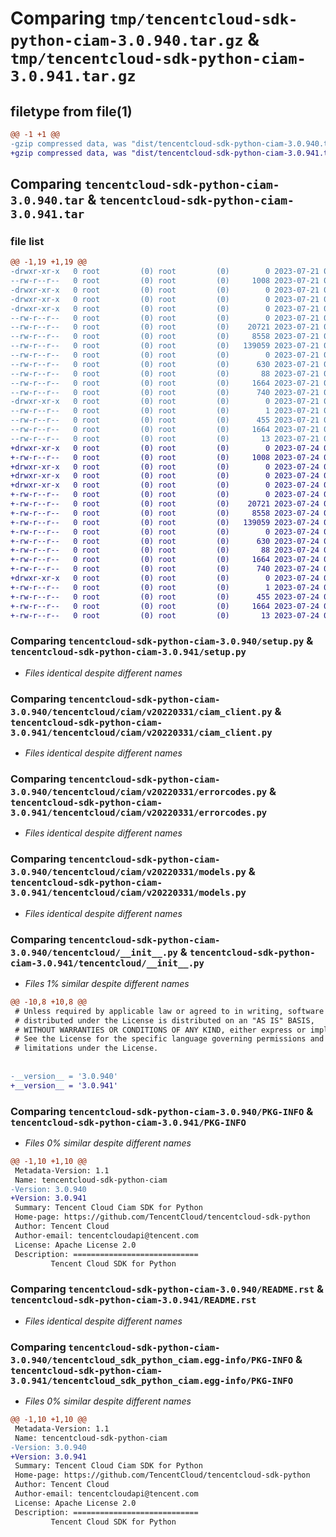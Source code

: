 # Comparing `tmp/tencentcloud-sdk-python-ciam-3.0.940.tar.gz` & `tmp/tencentcloud-sdk-python-ciam-3.0.941.tar.gz`

## filetype from file(1)

```diff
@@ -1 +1 @@
-gzip compressed data, was "dist/tencentcloud-sdk-python-ciam-3.0.940.tar", last modified: Fri Jul 21 00:25:16 2023, max compression
+gzip compressed data, was "dist/tencentcloud-sdk-python-ciam-3.0.941.tar", last modified: Mon Jul 24 00:33:16 2023, max compression
```

## Comparing `tencentcloud-sdk-python-ciam-3.0.940.tar` & `tencentcloud-sdk-python-ciam-3.0.941.tar`

### file list

```diff
@@ -1,19 +1,19 @@
-drwxr-xr-x   0 root         (0) root         (0)        0 2023-07-21 00:25:16.000000 tencentcloud-sdk-python-ciam-3.0.940/
--rw-r--r--   0 root         (0) root         (0)     1008 2023-07-21 00:25:16.000000 tencentcloud-sdk-python-ciam-3.0.940/setup.py
-drwxr-xr-x   0 root         (0) root         (0)        0 2023-07-21 00:25:16.000000 tencentcloud-sdk-python-ciam-3.0.940/tencentcloud/
-drwxr-xr-x   0 root         (0) root         (0)        0 2023-07-21 00:25:16.000000 tencentcloud-sdk-python-ciam-3.0.940/tencentcloud/ciam/
-drwxr-xr-x   0 root         (0) root         (0)        0 2023-07-21 00:25:16.000000 tencentcloud-sdk-python-ciam-3.0.940/tencentcloud/ciam/v20220331/
--rw-r--r--   0 root         (0) root         (0)        0 2023-07-21 00:25:16.000000 tencentcloud-sdk-python-ciam-3.0.940/tencentcloud/ciam/v20220331/__init__.py
--rw-r--r--   0 root         (0) root         (0)    20721 2023-07-21 00:25:16.000000 tencentcloud-sdk-python-ciam-3.0.940/tencentcloud/ciam/v20220331/ciam_client.py
--rw-r--r--   0 root         (0) root         (0)     8558 2023-07-21 00:25:16.000000 tencentcloud-sdk-python-ciam-3.0.940/tencentcloud/ciam/v20220331/errorcodes.py
--rw-r--r--   0 root         (0) root         (0)   139059 2023-07-21 00:25:16.000000 tencentcloud-sdk-python-ciam-3.0.940/tencentcloud/ciam/v20220331/models.py
--rw-r--r--   0 root         (0) root         (0)        0 2023-07-21 00:25:16.000000 tencentcloud-sdk-python-ciam-3.0.940/tencentcloud/ciam/__init__.py
--rw-r--r--   0 root         (0) root         (0)      630 2023-07-21 00:25:16.000000 tencentcloud-sdk-python-ciam-3.0.940/tencentcloud/__init__.py
--rw-r--r--   0 root         (0) root         (0)       88 2023-07-21 00:25:16.000000 tencentcloud-sdk-python-ciam-3.0.940/setup.cfg
--rw-r--r--   0 root         (0) root         (0)     1664 2023-07-21 00:25:16.000000 tencentcloud-sdk-python-ciam-3.0.940/PKG-INFO
--rw-r--r--   0 root         (0) root         (0)      740 2023-07-21 00:25:16.000000 tencentcloud-sdk-python-ciam-3.0.940/README.rst
-drwxr-xr-x   0 root         (0) root         (0)        0 2023-07-21 00:25:16.000000 tencentcloud-sdk-python-ciam-3.0.940/tencentcloud_sdk_python_ciam.egg-info/
--rw-r--r--   0 root         (0) root         (0)        1 2023-07-21 00:25:16.000000 tencentcloud-sdk-python-ciam-3.0.940/tencentcloud_sdk_python_ciam.egg-info/dependency_links.txt
--rw-r--r--   0 root         (0) root         (0)      455 2023-07-21 00:25:16.000000 tencentcloud-sdk-python-ciam-3.0.940/tencentcloud_sdk_python_ciam.egg-info/SOURCES.txt
--rw-r--r--   0 root         (0) root         (0)     1664 2023-07-21 00:25:16.000000 tencentcloud-sdk-python-ciam-3.0.940/tencentcloud_sdk_python_ciam.egg-info/PKG-INFO
--rw-r--r--   0 root         (0) root         (0)       13 2023-07-21 00:25:16.000000 tencentcloud-sdk-python-ciam-3.0.940/tencentcloud_sdk_python_ciam.egg-info/top_level.txt
+drwxr-xr-x   0 root         (0) root         (0)        0 2023-07-24 00:33:16.000000 tencentcloud-sdk-python-ciam-3.0.941/
+-rw-r--r--   0 root         (0) root         (0)     1008 2023-07-24 00:33:16.000000 tencentcloud-sdk-python-ciam-3.0.941/setup.py
+drwxr-xr-x   0 root         (0) root         (0)        0 2023-07-24 00:33:16.000000 tencentcloud-sdk-python-ciam-3.0.941/tencentcloud/
+drwxr-xr-x   0 root         (0) root         (0)        0 2023-07-24 00:33:16.000000 tencentcloud-sdk-python-ciam-3.0.941/tencentcloud/ciam/
+drwxr-xr-x   0 root         (0) root         (0)        0 2023-07-24 00:33:16.000000 tencentcloud-sdk-python-ciam-3.0.941/tencentcloud/ciam/v20220331/
+-rw-r--r--   0 root         (0) root         (0)        0 2023-07-24 00:33:16.000000 tencentcloud-sdk-python-ciam-3.0.941/tencentcloud/ciam/v20220331/__init__.py
+-rw-r--r--   0 root         (0) root         (0)    20721 2023-07-24 00:33:16.000000 tencentcloud-sdk-python-ciam-3.0.941/tencentcloud/ciam/v20220331/ciam_client.py
+-rw-r--r--   0 root         (0) root         (0)     8558 2023-07-24 00:33:16.000000 tencentcloud-sdk-python-ciam-3.0.941/tencentcloud/ciam/v20220331/errorcodes.py
+-rw-r--r--   0 root         (0) root         (0)   139059 2023-07-24 00:33:16.000000 tencentcloud-sdk-python-ciam-3.0.941/tencentcloud/ciam/v20220331/models.py
+-rw-r--r--   0 root         (0) root         (0)        0 2023-07-24 00:33:16.000000 tencentcloud-sdk-python-ciam-3.0.941/tencentcloud/ciam/__init__.py
+-rw-r--r--   0 root         (0) root         (0)      630 2023-07-24 00:33:16.000000 tencentcloud-sdk-python-ciam-3.0.941/tencentcloud/__init__.py
+-rw-r--r--   0 root         (0) root         (0)       88 2023-07-24 00:33:16.000000 tencentcloud-sdk-python-ciam-3.0.941/setup.cfg
+-rw-r--r--   0 root         (0) root         (0)     1664 2023-07-24 00:33:16.000000 tencentcloud-sdk-python-ciam-3.0.941/PKG-INFO
+-rw-r--r--   0 root         (0) root         (0)      740 2023-07-24 00:33:16.000000 tencentcloud-sdk-python-ciam-3.0.941/README.rst
+drwxr-xr-x   0 root         (0) root         (0)        0 2023-07-24 00:33:16.000000 tencentcloud-sdk-python-ciam-3.0.941/tencentcloud_sdk_python_ciam.egg-info/
+-rw-r--r--   0 root         (0) root         (0)        1 2023-07-24 00:33:16.000000 tencentcloud-sdk-python-ciam-3.0.941/tencentcloud_sdk_python_ciam.egg-info/dependency_links.txt
+-rw-r--r--   0 root         (0) root         (0)      455 2023-07-24 00:33:16.000000 tencentcloud-sdk-python-ciam-3.0.941/tencentcloud_sdk_python_ciam.egg-info/SOURCES.txt
+-rw-r--r--   0 root         (0) root         (0)     1664 2023-07-24 00:33:16.000000 tencentcloud-sdk-python-ciam-3.0.941/tencentcloud_sdk_python_ciam.egg-info/PKG-INFO
+-rw-r--r--   0 root         (0) root         (0)       13 2023-07-24 00:33:16.000000 tencentcloud-sdk-python-ciam-3.0.941/tencentcloud_sdk_python_ciam.egg-info/top_level.txt
```

### Comparing `tencentcloud-sdk-python-ciam-3.0.940/setup.py` & `tencentcloud-sdk-python-ciam-3.0.941/setup.py`

 * *Files identical despite different names*

### Comparing `tencentcloud-sdk-python-ciam-3.0.940/tencentcloud/ciam/v20220331/ciam_client.py` & `tencentcloud-sdk-python-ciam-3.0.941/tencentcloud/ciam/v20220331/ciam_client.py`

 * *Files identical despite different names*

### Comparing `tencentcloud-sdk-python-ciam-3.0.940/tencentcloud/ciam/v20220331/errorcodes.py` & `tencentcloud-sdk-python-ciam-3.0.941/tencentcloud/ciam/v20220331/errorcodes.py`

 * *Files identical despite different names*

### Comparing `tencentcloud-sdk-python-ciam-3.0.940/tencentcloud/ciam/v20220331/models.py` & `tencentcloud-sdk-python-ciam-3.0.941/tencentcloud/ciam/v20220331/models.py`

 * *Files identical despite different names*

### Comparing `tencentcloud-sdk-python-ciam-3.0.940/tencentcloud/__init__.py` & `tencentcloud-sdk-python-ciam-3.0.941/tencentcloud/__init__.py`

 * *Files 1% similar despite different names*

```diff
@@ -10,8 +10,8 @@
 # Unless required by applicable law or agreed to in writing, software
 # distributed under the License is distributed on an "AS IS" BASIS,
 # WITHOUT WARRANTIES OR CONDITIONS OF ANY KIND, either express or implied.
 # See the License for the specific language governing permissions and
 # limitations under the License.
 
 
-__version__ = '3.0.940'
+__version__ = '3.0.941'
```

### Comparing `tencentcloud-sdk-python-ciam-3.0.940/PKG-INFO` & `tencentcloud-sdk-python-ciam-3.0.941/PKG-INFO`

 * *Files 0% similar despite different names*

```diff
@@ -1,10 +1,10 @@
 Metadata-Version: 1.1
 Name: tencentcloud-sdk-python-ciam
-Version: 3.0.940
+Version: 3.0.941
 Summary: Tencent Cloud Ciam SDK for Python
 Home-page: https://github.com/TencentCloud/tencentcloud-sdk-python
 Author: Tencent Cloud
 Author-email: tencentcloudapi@tencent.com
 License: Apache License 2.0
 Description: ============================
         Tencent Cloud SDK for Python
```

### Comparing `tencentcloud-sdk-python-ciam-3.0.940/README.rst` & `tencentcloud-sdk-python-ciam-3.0.941/README.rst`

 * *Files identical despite different names*

### Comparing `tencentcloud-sdk-python-ciam-3.0.940/tencentcloud_sdk_python_ciam.egg-info/PKG-INFO` & `tencentcloud-sdk-python-ciam-3.0.941/tencentcloud_sdk_python_ciam.egg-info/PKG-INFO`

 * *Files 0% similar despite different names*

```diff
@@ -1,10 +1,10 @@
 Metadata-Version: 1.1
 Name: tencentcloud-sdk-python-ciam
-Version: 3.0.940
+Version: 3.0.941
 Summary: Tencent Cloud Ciam SDK for Python
 Home-page: https://github.com/TencentCloud/tencentcloud-sdk-python
 Author: Tencent Cloud
 Author-email: tencentcloudapi@tencent.com
 License: Apache License 2.0
 Description: ============================
         Tencent Cloud SDK for Python
```

